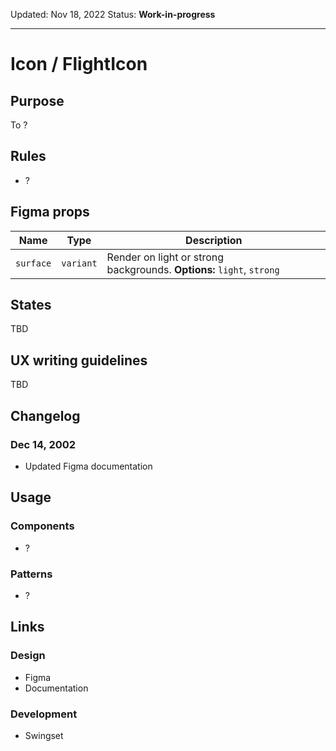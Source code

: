 Updated: Nov 18, 2022
Status: **Work-in-progress**


---

# Icon / FlightIcon

## Purpose

To ?

## Rules

* ?

## Figma props

| Name | Type | Description |
|----|----|----|
| `surface` | `variant` | Render on light or strong backgrounds. **Options:** `light`, `strong` |

## States

TBD

## UX writing guidelines

TBD

## Changelog

### Dec 14, 2002

* Updated Figma documentation

## Usage

### Components

* ?

### Patterns

* ?

## Links

### Design

* Figma
* Documentation

### Development

* Swingset


